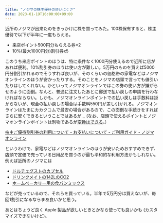```yaml
---
title: "ノジマの株主優待の使いにくさ"
date: 2023-01-19T16:00:00+09:00
---
```


近所のノジマが出来たのをきっかけに株を買ってみた。100株保有すると、株主優待で以下が半年に一度もらえる。

- 来店ポイント500円分もらえる券×2
- 10%(最大1000円分)割引券x5

このうち来店ポイントのほうは、特に条件なく1000円分使えるので近所に店があれば便利。10%割引券のほうは使い方が難しい。5万円のものを買えば5000円分割引かれるのでそうすれば良いが、そのくらいの価格帯の家電などはノジマオンラインのほうが安かったりする。そのことをノジマの店頭で言っても値引いたりはしてくれない。かといってノジマオンラインではこの券の使い方が嫌がらせのように面倒。なんと、普通に注文したあとに郵送で払い戻しの申請を行わなければならない。しかも、ノジマオンラインポイントでの払い戻しは手数料は掛からないが、現金の払い戻しの場合は手数料550円が差し引かれる。ノジマオンラインはたまにカカクコムで最安の場合があるので、この面倒な手続きをすればさらに安くできるということではあるが...
(なお、店頭で使えるポイントとノジマオンラインポイントは別物であるが[変換はできる](https://www.nojima.co.jp/support/faq/10240/)。)

[株主ご優待割引券の利用について - お支払いについて - ご利用ガイド - ノジマオンライン](https://online.nojima.co.jp/ec/enj_guide02/#09)

というわけで、家電などはノジマオンラインのほうが安いためおすすめできず、店頭で定価で売っている日用品を買うのが最も平和的な利用方法かもしれない。例えば近所のノジマには

- [ドルチェグストのカプセル](https://amzn.to/3iPGzfN)
- [ドリンクメイトの142LのCO2](https://amzn.to/3ZIqvNy)
- [ホームベーカリー用の食パンミックス](https://amzn.to/3iKtR1Q)

などが売っているので、それらを買っている。半年で5万円分は買えないが、毎回1割引になるならまあ良いかと思う。

あとはちょうど良く Apple 製品が欲しいときとかなら使っても良いかも (カスタマイズできないけど)。
